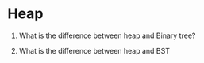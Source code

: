 # Heap
1. What is the difference between heap and Binary tree?


2. What is the difference between heap and BST
